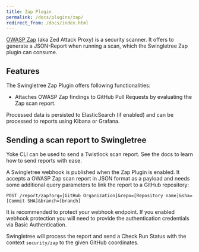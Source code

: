 ```yaml
---
title: Zap Plugin
permalink: /docs/plugins/zap/
redirect_from: /docs/index.html
---
```


[OWASP Zap][zap] (aka Zed Attack Proxy) is a security scanner. It offers to generate a JSON-Report when running a scan, which the Swingletree Zap plugin can consume.

## Features

The Swingletree Zap Plugin offers following functionalities:

* Attaches OWASP Zap findings to GitHub Pull Requests by evaluating the Zap scan report.

Processed data is persisted to ElasticSearch (if enabled) and can be processed to reports using Kibana or Grafana.

## Sending a scan report to Swingletree


<div class="well well-sm">
  Yoke CLI can be used to send a Twistlock scan report. See the docs to learn how to send reports with ease.
</div>

A Swingletree webhook is published when the Zap Plugin is enabled.
It accepts a OWASP Zap scan report in JSON format as a payload and needs some additional query parameters to link the report to a GitHub repository:

```
POST /report/zap?org=[GitHub Organization]&repo=[Repository name]&sha=[Commit SHA]&branch=[branch]
```

It is recommended to protect your webhook endpoint. If you enabled webhook protection you will need to provide the authentication credentials via Basic Authentication.

Swingletree will process the report and send a Check Run Status with the context `security/zap` to the given GitHub coordinates.

[zap]: https://www.owasp.org/index.php/OWASP_Zed_Attack_Proxy_Project
